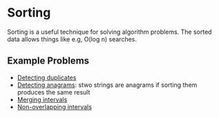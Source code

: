 
# Sorting

Sorting is a useful technique for solving algorithm problems. The sorted data allows things like e.g, O(log n) searches.

## Example Problems

- [Detecting duplicates](https://leetcode.com/problems/contains-duplicate/)
- [Detecting anagrams](https://leetcode.com/problems/valid-anagram/): stwo strings are anagrams if sorting them produces the same result
- [Merging intervals](https://leetcode.com/problems/merge-intervals/)
- [Non-overlapping intervals](https://leetcode.com/problems/non-overlapping-intervals/)

